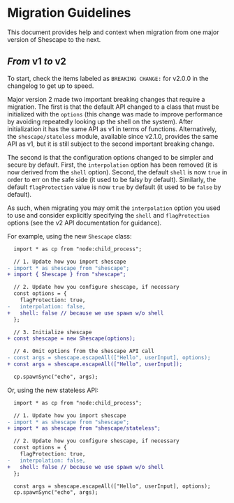 <!-- SPDX-License-Identifier: CC-BY-SA-4.0 -->

# Migration Guidelines

This document provides help and context when migration from one major version of
Shescape to the next.

## _From_ v1 _to_ v2

To start, check the items labeled as `BREAKING CHANGE:` for v2.0.0 in the
changelog to get up to speed.

Major version 2 made two important breaking changes that require a migration.
The first is that the default API changed to a class that must be initialized
with the `options` (this change was made to improve performance by avoiding
repeatedly looking up the shell on the system). After initialization it has the
same API as v1 in terms of functions. Alternatively, the `shescape/stateless`
module, available since v2.1.0, provides the same API as v1, but it is still
subject to the second important breaking change.

The second is that the configuration options changed to be simpler and secure by
default. First, the `interpolation` option has been removed (it is now derived
from the `shell` option). Second, the default `shell` is now `true` in order to
err on the safe side (it used to be falsy by default). Similarly, the default
`flagProtection` value is now `true` by default (it used to be `false` by
default).

As such, when migrating you may omit the `interpolation` option you used to use
and consider explicitly specifying the `shell` and `flagProtection` options (see
the v2 API documentation for guidance).

For example, using the new `Shescape` class:

```diff
  import * as cp from "node:child_process";

  // 1. Update how you import shescape
- import * as shescape from "shescape";
+ import { Shescape } from "shescape";

  // 2. Update how you configure shescape, if necessary
  const options = {
    flagProtection: true,
-   interpolation: false,
+   shell: false // because we use spawn w/o shell
  };

  // 3. Initialize shescape
+ const shescape = new Shescape(options);

  // 4. Omit options from the shescape API call
- const args = shescape.escapeAll(["Hello", userInput], options);
+ const args = shescape.escapeAll(["Hello", userInput]);

  cp.spawnSync("echo", args);
```

Or, using the new stateless API:

```diff
  import * as cp from "node:child_process";

  // 1. Update how you import shescape
- import * as shescape from "shescape";
+ import * as shescape from "shescape/stateless";

  // 2. Update how you configure shescape, if necessary
  const options = {
    flagProtection: true,
-   interpolation: false,
+   shell: false // because we use spawn w/o shell
  };

  const args = shescape.escapeAll(["Hello", userInput], options);
  cp.spawnSync("echo", args);
```
